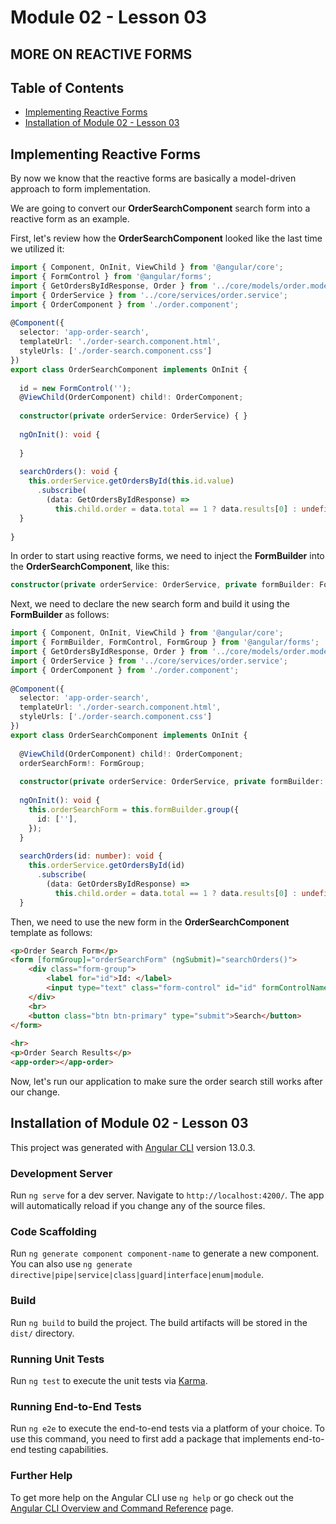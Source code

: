 # Module 02 - Lesson 03
 
## MORE ON REACTIVE FORMS
 
## Table of Contents
 
- [Implementing Reactive Forms](#implementing-reactive-frms)
- [Installation of Module 02 - Lesson 03](#installation-of-module-02---lesson-03)
 
 
## Implementing Reactive Forms
By now we know that the reactive forms are basically a model-driven approach to form implementation.
 
We are going to convert our **OrderSearchComponent** search form into a reactive form as an example.
 
First, let's review how the **OrderSearchComponent** looked like the last time we utilized it:
```TypeScript
import { Component, OnInit, ViewChild } from '@angular/core';
import { FormControl } from '@angular/forms';
import { GetOrdersByIdResponse, Order } from '../core/models/order.model';
import { OrderService } from '../core/services/order.service';
import { OrderComponent } from './order.component';
 
@Component({
  selector: 'app-order-search',
  templateUrl: './order-search.component.html',
  styleUrls: ['./order-search.component.css']
})
export class OrderSearchComponent implements OnInit {
 
  id = new FormControl('');
  @ViewChild(OrderComponent) child!: OrderComponent;
 
  constructor(private orderService: OrderService) { }
 
  ngOnInit(): void {
 
  }
 
  searchOrders(): void {
    this.orderService.getOrdersById(this.id.value)
      .subscribe(
        (data: GetOrdersByIdResponse) =>
          this.child.order = data.total == 1 ? data.results[0] : undefined as unknown as Order);
  }
 
}
```
 
In order to start using reactive forms, we need to inject the **FormBuilder** into the **OrderSearchComponent**, like this:
```TypeScript
constructor(private orderService: OrderService, private formBuilder: FormBuilder) { }
```
 
Next, we need to declare the new search form and build it using the **FormBuilder** as follows:
```TypeScript
import { Component, OnInit, ViewChild } from '@angular/core';
import { FormBuilder, FormControl, FormGroup } from '@angular/forms';
import { GetOrdersByIdResponse, Order } from '../core/models/order.model';
import { OrderService } from '../core/services/order.service';
import { OrderComponent } from './order.component';
 
@Component({
  selector: 'app-order-search',
  templateUrl: './order-search.component.html',
  styleUrls: ['./order-search.component.css']
})
export class OrderSearchComponent implements OnInit {
 
  @ViewChild(OrderComponent) child!: OrderComponent;
  orderSearchForm!: FormGroup;
 
  constructor(private orderService: OrderService, private formBuilder: FormBuilder) { }
 
  ngOnInit(): void {
    this.orderSearchForm = this.formBuilder.group({
      id: [''],
    });
  }
 
  searchOrders(id: number): void {
    this.orderService.getOrdersById(id)
      .subscribe(
        (data: GetOrdersByIdResponse) =>
          this.child.order = data.total == 1 ? data.results[0] : undefined as unknown as Order);
  }
```
Then, we need to use the new form in the **OrderSearchComponent** template as follows:
```Html
<p>Order Search Form</p>
<form [formGroup]="orderSearchForm" (ngSubmit)="searchOrders()">
    <div class="form-group">
        <label for="id">Id: </label>
        <input type="text" class="form-control" id="id" formControlName="id">
    </div>
    <br>
    <button class="btn btn-primary" type="submit">Search</button>
</form>
 
<hr>
<p>Order Search Results</p>
<app-order></app-order>
```
Now, let's run our application to make sure the order search still works after our change.
 
## Installation of Module 02 - Lesson 03
 
This project was generated with [Angular CLI](https://github.com/angular/angular-cli) version 13.0.3.
 
### Development Server
 
Run `ng serve` for a dev server. Navigate to `http://localhost:4200/`. The app will automatically reload if you change any of the source files.
 
### Code Scaffolding
 
Run `ng generate component component-name` to generate a new component. You can also use `ng generate directive|pipe|service|class|guard|interface|enum|module`.
 
### Build
 
Run `ng build` to build the project. The build artifacts will be stored in the `dist/` directory.
 
### Running Unit Tests
 
Run `ng test` to execute the unit tests via [Karma](https://karma-runner.github.io).
 
### Running End-to-End Tests
 
Run `ng e2e` to execute the end-to-end tests via a platform of your choice. To use this command, you need to first add a package that implements end-to-end testing capabilities.
 
### Further Help
 
To get more help on the Angular CLI use `ng help` or go check out the [Angular CLI Overview and Command Reference](https://angular.io/cli) page.
 
 
